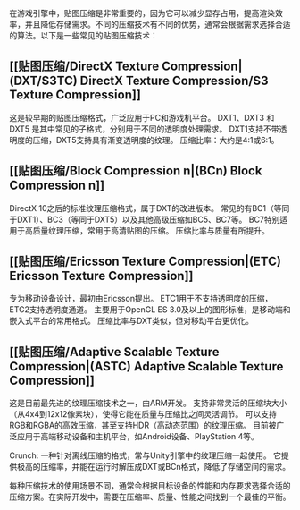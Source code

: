 在游戏引擎中，贴图压缩是非常重要的，因为它可以减少显存占用，提高渲染效率，并且降低存储需求。不同的压缩技术有不同的优势，通常会根据需求选择合适的算法。以下是一些常见的贴图压缩技术：

## [[贴图压缩/DirectX Texture Compression|(DXT/S3TC)  DirectX Texture Compression/S3 Texture Compression]]
  这是较早期的贴图压缩格式，广泛应用于PC和游戏机平台。
  DXT1、DXT3 和 DXT5 是其中常见的子格式，分别用于不同的透明度处理需求。
  DXT1支持不带透明度的压缩，DXT5支持具有渐变透明度的纹理。
  压缩比率：大约是4:1或6:1。

## [[贴图压缩/Block Compression n|(BCn) Block Compression n]]
  DirectX 10之后的标准纹理压缩格式，属于DXT的改进版本。
  常见的有BC1（等同于DXT1）、BC3（等同于DXT5）以及其他高级压缩如BC5、BC7等。
  BC7特别适用于高质量纹理压缩，常用于高清贴图的压缩。
  压缩比率与质量有所提升。

## [[贴图压缩/Ericsson Texture Compression|(ETC) Ericsson Texture Compression]]
  专为移动设备设计，最初由Ericsson提出。
  ETC1用于不支持透明度的压缩，ETC2支持透明度通道。
  主要用于OpenGL ES 3.0及以上的图形标准，是移动端和嵌入式平台的常用格式。
  压缩比率与DXT类似，但对移动平台更优化。

## [[贴图压缩/Adaptive Scalable Texture Compression|(ASTC) Adaptive Scalable Texture Compression]]
  这是目前最先进的纹理压缩技术之一，由ARM开发。
  支持非常灵活的压缩块大小（从4x4到12x12像素块），使得它能在质量与压缩比之间灵活调节。
  可以支持RGB和RGBA的高效压缩，甚至支持HDR（高动态范围）的纹理压缩。
  目前被广泛应用于高端移动设备和主机平台，如Android设备、PlayStation 4等。

Crunch:
  一种针对离线压缩的格式，常与Unity引擎中的纹理压缩一起使用。
  它提供极高的压缩率，并能在运行时解压成DXT或BCn格式，降低了存储空间的需求。

每种压缩技术的使用场景不同，通常会根据目标设备的性能和内存要求选择合适的压缩方案。在实际开发中，需要在压缩率、质量、性能之间找到一个最佳的平衡。